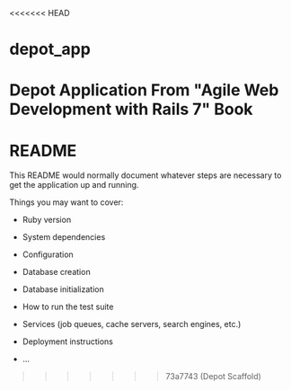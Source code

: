 <<<<<<< HEAD
# depot_app
Depot Application From "Agile Web Development with Rails 7" Book
=======
# README

This README would normally document whatever steps are necessary to get the
application up and running.

Things you may want to cover:

* Ruby version

* System dependencies

* Configuration

* Database creation

* Database initialization

* How to run the test suite

* Services (job queues, cache servers, search engines, etc.)

* Deployment instructions

* ...
>>>>>>> 73a7743 (Depot Scaffold)

